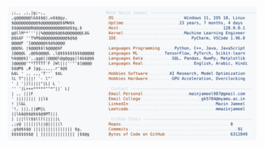 <picture>
  <source srcset="https://raw.githubusercontent.com/mmazinjameel/mmazinjameel/main/dark_mode.svg?v=1749442963" media="(prefers-color-scheme: dark)">
  <img src="https://raw.githubusercontent.com/mmazinjameel/mmazinjameel/main/light_mode.svg?v=1749442963">
</picture>
